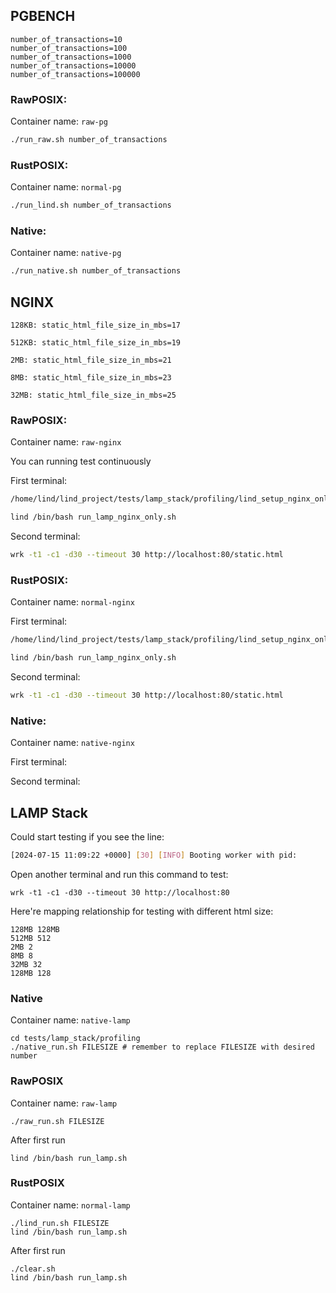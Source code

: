 ## PGBENCH

```
number_of_transactions=10
number_of_transactions=100
number_of_transactions=1000
number_of_transactions=10000
number_of_transactions=100000
```

### RawPOSIX:

Container name: `raw-pg`

```sh
./run_raw.sh number_of_transactions
```

### RustPOSIX:

Container name: `normal-pg`

```sh
./run_lind.sh number_of_transactions
```

### Native:

Container name: `native-pg`

```sh
./run_native.sh number_of_transactions
```

## NGINX

```
128KB: static_html_file_size_in_mbs=17

512KB: static_html_file_size_in_mbs=19

2MB: static_html_file_size_in_mbs=21

8MB: static_html_file_size_in_mbs=23

32MB: static_html_file_size_in_mbs=25
```

### RawPOSIX:

Container name: `raw-nginx`

You can running test continuously

First terminal:

```sh
/home/lind/lind_project/tests/lamp_stack/profiling/lind_setup_nginx_only.sh -s static_html_file_size_in_mbs

lind /bin/bash run_lamp_nginx_only.sh
```

Second terminal:

```sh
wrk -t1 -c1 -d30 --timeout 30 http://localhost:80/static.html
```

### RustPOSIX:

Container name: `normal-nginx`

First terminal:

```sh
/home/lind/lind_project/tests/lamp_stack/profiling/lind_setup_nginx_only.sh -s static_html_file_size_in_mbs

lind /bin/bash run_lamp_nginx_only.sh
```

Second terminal:

```sh
wrk -t1 -c1 -d30 --timeout 30 http://localhost:80/static.html
```

### Native:

Container name: `native-nginx`

First terminal:

Second terminal:

## LAMP Stack

Could start testing if you see the line: 

```sh
[2024-07-15 11:09:22 +0000] [30] [INFO] Booting worker with pid: 
```

Open another terminal and run this command to test:

```
wrk -t1 -c1 -d30 --timeout 30 http://localhost:80
```

Here're mapping relationship for testing with different html size:

```
128MB 128MB
512MB 512
2MB 2
8MB 8
32MB 32
128MB 128
```

### Native

Container name: `native-lamp`

```
cd tests/lamp_stack/profiling
./native_run.sh FILESIZE # remember to replace FILESIZE with desired number
```


### RawPOSIX

Container name: `raw-lamp`

```
./raw_run.sh FILESIZE
```

After first run

```
lind /bin/bash run_lamp.sh
```

### RustPOSIX

Container name: `normal-lamp`

```
./lind_run.sh FILESIZE
lind /bin/bash run_lamp.sh
```

After first run

```
./clear.sh
lind /bin/bash run_lamp.sh
```


